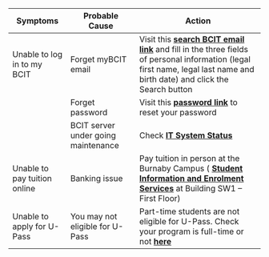 | **Symptoms** | **Probable Cause** | **Action** |
| ------------ | ------------------ | ---------- |
| Unable to log in to my BCIT | Forget myBCIT email | Visit this **[search BCIT email link](https://bss.bcit.ca/owa_prod/swssrcr.p_initsearchcreate_f5)** and fill in the three fields of personal information (legal first name, legal last name and birth date) and click the Search button |
|  | Forget password | Visit this **[password link](https://bss.bcit.ca/owa_prod/twbkwbis.P_ForgotPwdPage)** to reset your password |
|  | BCIT server under going maintenance | Check **[IT System Status](https://status.bcit.ca)** |
| Unable to pay tuition online | Banking issue | Pay tuition in person at the Burnaby Campus ( **[Student Information and Enrolment Services]("https://www.bcit.ca/admission/contact-us")** at Building SW1 – First Floor) |
| Unable to apply for U-Pass | You may not eligible for U-Pass | Part-time students are not eligible for U-Pass. Check your program is full-time or not **[here](https://www.bcit.ca/study/?gad_source=1&gclid=Cj0KCQjw2a6wBhCVARIsABPeH1t3L7F5VR8ybTlP2MmeNlhpkBfCvlFF197okKzx9YK6BplxVELReq0aAlMLEALw_wcB&gclsrc=aw.ds)** |
